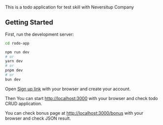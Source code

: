 This is a todo application for test skill with Neversitup Company

## Getting Started

First, run the development server:

```bash
cd rodo-app

npm run dev
# or
yarn dev
# or
pnpm dev
# or
bun dev
```

Open [Sign up link](https://nevers-todo-register.firebaseapp.com/) with your browser and create your account.

Then You can start [http://localhost:3000](http://localhost:3000) with your browser and check todo CRUD application.

You can check bonus page at [http://localhost:3000/bonus](http://localhost:3000/bonus) with your browser and check JSON result.

